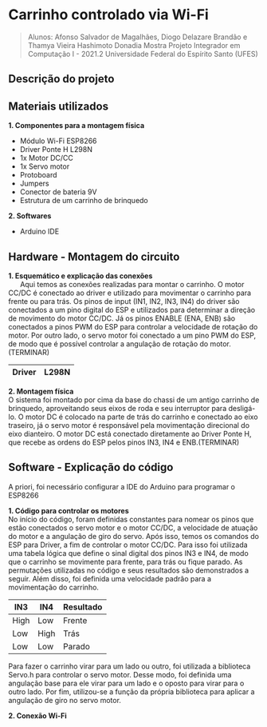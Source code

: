# Carrinho controlado via Wi-Fi
> Alunos: Afonso Salvador de Magalhães, Diogo Delazare Brandão e Thamya Vieira Hashimoto Donadia 
Mostra Projeto Integrador em Computação I - 2021.2
Universidade Federal do Espírito Santo (UFES) 

## Descrição do projeto 


## Materiais utilizados 
**1. Componentes para a montagem física**
   - Módulo Wi-Fi ESP8266
   - Driver Ponte H L298N
   - 1x Motor DC/CC
   - 1x Servo motor 
   - Protoboard 
   - Jumpers
   - Conector de bateria 9V
   - Estrutura de um carrinho de brinquedo 

**2. Softwares**
   - Arduino IDE
    
## Hardware - Montagem do circuito 
**1. Esquemático e explicação das conexões**  
&nbsp;&nbsp;&nbsp;&nbsp;&nbsp;&nbsp;Aqui temos as conexões realizadas para montar o carrinho. O motor CC/DC é conectado ao driver e utilizado para movimentar o carrinho para frente ou para trás. Os pinos de input (IN1, IN2, IN3, IN4) do driver são conectados a um pino digital do ESP e utilizados para determinar a direção de movimento do motor CC/DC. Já os pinos ENABLE (ENA, ENB) são conectados a pinos PWM do ESP para controlar a velocidade de rotação do motor. Por outro lado, o servo motor foi conectado a um pino PWM do ESP, de modo que é possível controlar a angulação de rotação do motor. (TERMINAR)

| Driver | L298N |  
|--------|-------|  


**2. Montagem física**  
   O sistema foi montado por cima da base do chassi de um antigo carrinho de brinquedo, aproveitando seus eixos de roda e seu interruptor para desligá-lo. O motor DC é colocado na parte de trás do carrinho e conectado ao eixo traseiro, já o servo motor é responsável pela movimentação direcional do eixo dianteiro. O motor DC está conectado diretamente ao Driver Ponte H, que recebe as ordens do ESP pelos pinos IN3, IN4 e ENB.(TERMINAR)


## Software - Explicação do código  
   A priori, foi necessário configurar a IDE do Arduino para programar o ESP8266

**1. Código para controlar os motores**  
   No início do código, foram definidas constantes para nomear os pinos que estão conectados o servo motor e o motor CC/DC, a velocidade de atuação do motor e a angulação de giro do servo. Após isso, temos os comandos do ESP para Driver, a fim de controlar o motor CC/DC. Para isso foi utilizada uma tabela lógica que define o sinal digital dos pinos IN3 e IN4, de modo que o carrinho se movimente para frente, para trás ou fique parado. As permutações utilizadas no código e seus resultados são demonstrados a seguir. Além disso, foi definida uma velocidade padrão para a movimentação do carrinho.  

|  IN3  |  IN4  | Resultado |
|-------|-------|-----------|
| High  |  Low  | Frente    |
|  Low  |  High | Trás      |
|  Low  |  Low  | Parado

   Para fazer o carrinho virar para um lado ou outro, foi utilizada a biblioteca Servo.h para controlar o servo motor. Desse modo, foi definida uma angulação base para ele virar para um lado e o oposto para virar para o outro lado. Por fim, utilizou-se a função da própria biblioteca para aplicar a angulação de giro no servo motor.

**2. Conexão Wi-Fi**  






